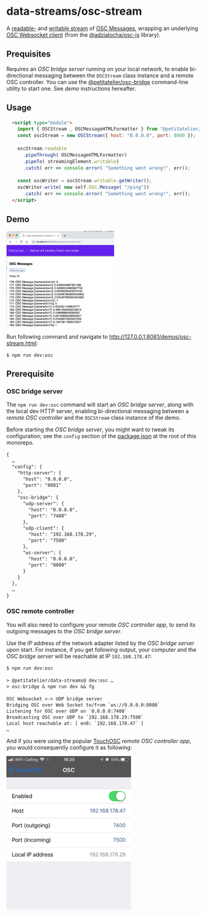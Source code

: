 # data-streams/osc-stream

A [readable-](https://streams.spec.whatwg.org/#rs-model) and [writable stream](https://streams.spec.whatwg.org/#ws-model) of [OSC Messages](http://opensoundcontrol.org/spec-1_0), wrapping an underlying [OSC Websocket client](https://github.com/adzialocha/osc-js/wiki/Websocket-Client-Plugin) (from the [@adzialocha/osc-js](https://github.com/adzialocha/osc-js/) library).

## Prequisites

Requires an _OSC bridge server_ running on your local network, to enable bi-directional messaging between the `OSCStream` class instance and a remote OSC controller. You can use the [@petitatelier/osc-bridge](https://github.com/petitatelier/data-streams/tree/master/packages/osc-bridge) command-line utility to start one. See _demo_ instructions hereafter.

## Usage

```html
  <script type="module">
    import { OSCStream , OSCMessageHTMLFormatter } from "@petitatelier/osc-stream";
    const oscStream = new OSCStream({ host: "0.0.0.0", port: 8080 });

    oscStream.readable
      .pipeThrough( OSCMessageHTMLFormatter)
      .pipeTo( streamingElement.writable)
      .catch( err => console.error( "Something went wrong!", err));

    const oscWriter = oscStream.writable.getWriter();
    oscWriter.write( new self.OSC.Message( "/ping"))
      .catch( err => console.error( "Something went wrong!", err));
  </script>
```

## Demo

<img height="250" title="`OSCStream` class demo · Screencopy"
  src="https://raw.githubusercontent.com/petitatelier/data-streams/master/demos/images/osc-stream-demo-screencopy.png" >

Run following command and navigate to http://127.0.0.1:8081/demos/osc-stream.html:

    $ npm run dev:osc

## Prerequisite

### OSC bridge server

The `npm run dev:osc` command will start an _OSC bridge server_, along with the local
dev HTTP server, enabling bi-directional messaging between a _remote OSC controller_
and the `OSCStream` class instance of the demo.

Before starting the _OSC bridge server_, you might want to tweak its configuration;
see the `config` section of the [package.json](../../package.json) at the root of
this monorepo.

```
{
  …
  "config": {
    "http-server": {
      "host": "0.0.0.0",
      "port": "8081"
    },
    "osc-bridge": {
      "udp-server": {
        "host": "0.0.0.0",
        "port": "7400"
      },
      "udp-client": {
        "host": "192.168.178.29",
        "port": "7500"
      },
      "ws-server": {
        "host": "0.0.0.0",
        "port": "8080"
      }
    }
  },
  …
}
```

### OSC remote controller

You will also need to configure your remote _OSC controller app_, to send its
outgoing messages to the _OSC bridge server_.

Use the IP address of the network adapter listed by the _OSC bridge server_
upon start. For instance, if you get following output, your computer and
the _OSC bridge server_ will be reachable at IP `192.168.178.47`:

```
$ npm run dev:osc

> @petitatelier/data-streams@ dev:osc …
> osc-bridge & npm run dev && fg

OSC Websocket <-> UDP bridge server
Bridging OSC over Web Socket to/from `ws://0.0.0.0:8080`
Listening for OSC over UDP on `0.0.0.0:7400`
Broadcasting OSC over UDP to `192.168.178.29:7500`
Local host reachable at: [ en0: `192.168.178.47` ]
…
```

And if you were using the popular [TouchOSC](https://hexler.net/software/touchosc)
_remote OSC controller app_, you would consequently configure it as following:

<img height="400" alt="TouchOSC configuration · Screencopy"
  src="../../demos/images/touchosc-config.png">